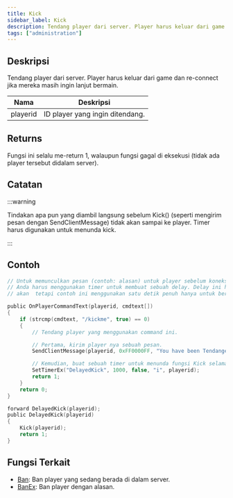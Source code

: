 ```yaml
---
title: Kick
sidebar_label: Kick
description: Tendang player dari server. Player harus keluar dari game dan re-connect jika mereka masih ingin lanjut bermain.
tags: ["administration"]
---
```


## Deskripsi

Tendang player dari server. Player harus keluar dari game dan re-connect jika mereka masih ingin lanjut bermain.

| Nama     | Deskripsi                     |
| -------- | ----------------------------- |
| playerid | ID player yang ingin ditendang. |

## Returns

Fungsi ini selalu me-return 1, walaupun fungsi gagal di eksekusi (tidak ada player tersebut didalam server).

## Catatan

:::warning

Tindakan apa pun yang diambil langsung sebelum Kick() (seperti mengirim pesan dengan SendClientMessage) tidak akan sampai ke player. Timer harus digunakan untuk menunda kick.

:::

## Contoh

```c
// Untuk memunculkan pesan (contoh: alasan) untuk player sebelum koneksi terputus
// Anda harus menggunakan timer untuk membuat sebuah delay. Delay ini hanya membutuhkan beberapa milisekon saja,
// akan  tetapi contoh ini menggunakan satu detik penuh hanya untuk berjaga-jaga.

public OnPlayerCommandText(playerid, cmdtext[])
{
    if (strcmp(cmdtext, "/kickme", true) == 0)
    {
        // Tendang player yang menggunakan command ini.

        // Pertama, kirim player nya sebuah pesan.
        SendClientMessage(playerid, 0xFF0000FF, "You have been Tendanged!");

        // Kemudian, buat sebuah timer untuk menunda fungsi Kick selama sedetik
        SetTimerEx("DelayedKick", 1000, false, "i", playerid);
        return 1;
    }
    return 0;
}

forward DelayedKick(playerid);
public DelayedKick(playerid)
{
    Kick(playerid);
    return 1;
}
```

## Fungsi Terkait

- [Ban](Ban): Ban player yang sedang berada di dalam server.
- [BanEx](BanEx): Ban player dengan alasan.